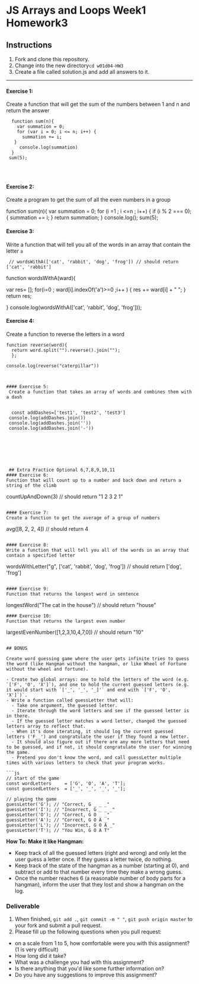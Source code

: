 # JS Arrays and Loops Week1 Homework3

## Instructions
1. Fork and clone this repository.
2. Change into the new directory`cd w01d04-HW3`
3. Create a file called solution.js and add all answers to it. 
---

#### Exercise 1:
Create a function that will get the sum of the numbers between 1 and n and return the answer

```
  function sum(n){
    var summation = 0;
    for (var i = 0; i <= n; i++) {
      summation += i;
   }
     console.log(summation)
  }
 sum(5);




```

#### Exercise 2:
Create a program to get the sum of all the even numbers in a group


function sum(n){
      var summation = 0;
   for (i =1 ; i <=n ; i++) {
     if (i % 2 === 0);{
      summation += i;
     }
     return summation;
  }
 console.log();
sum(5);



#### Exercise 3:  
Write a function that will tell you all of the words in an array that contain the letter `a`

```
 // wordsWithA(['cat', 'rabbit', 'dog', 'frog']) // should return ['cat', 'rabbit']
```
function wordsWithA(ward){
  
  var res= [];
  for(i=0 ; ward[i].indexOf('a')>=0 ;i++ ) {
    res += ward[i] + " ";
      }
  return res;
  
}
console.log(wordsWithA(['cat', 'rabbit', 'dog', 'frog']));
 


#### Exercise 4: 
Create a function to reverse the letters in a word


```
function reverse(word){
  return word.split("").reverse().join("");
  };
  
console.log(reverse("caterpillar"))



#### Exercise 5:
 Create a function that takes an array of words and combines them with a dash

  
  const addDashes=['test1', 'test2', 'test3']
 console.log(addDashes.join())
 console.log(addDashes.join(''))
 console.log(addDashes.join('-'))

 





 ## Extra Practice Optional 6,7,8,9,10,11 
#### Exercise 6:
Function that will count up to a number and back down and return a string of the climb

```
 countUpAndDown(3) // should return "1 2 3 2 1"
```

#### Exercise 7:
Create a function to get the average of a group of numbers 

```
  avg([8, 2, 2, 4]) // should return 4
 ```

#### Exercise 8: 
Write a function that will tell you all of the words in an array that contain a specified letter

```
 wordsWithLetter("g", ['cat', 'rabbit', 'dog', 'frog']) // should return ['dog', 'frog']
```

#### Exercise 9: 
Function that returns the longest word in sentence

 ```
longestWord("The cat in the house") // should return "house"
```
#### Exercise 10: 
Function that returns the largest even number

```
 largestEvenNumber([1,2,3,10,4,7,0]) // should return "10"
```

## BONUS

Create word guessing game where the user gets infinite tries to guess the word (like Hangman without the hangman, or like Wheel of Fortune without the wheel and fortune).

- Create two global arrays: one to hold the letters of the word (e.g. `['F', 'O', 'X']`), and one to hold the current guessed letters (e.g. it would start with `['_', '_', '_]'` and end with `['F', 'O', 'X']`)`.
- Write a function called guessLetter that will:
  - Take one argument, the guessed letter.
  - Iterate through the word letters and see if the guessed letter is in there.
  - If the guessed letter matches a word letter, changed the guessed letters array to reflect that.
  - When it's done iterating, it should log the current guessed letters ('F__') and congratulate the user if they found a new letter.
  - It should also figure out if there are any more letters that need to be guessed, and if not, it should congratulate the user for winning the game.
  - Pretend you don't know the word, and call guessLetter multiple times with various letters to check that your program works.

```js
// start of the game
const wordLetters     = ['G', 'O', 'A', 'T'];
const guessedLetters  = ['_', '_', '_', '_'];

// playing the game
guessLetter('G'); // "Correct, G _ _ _"
guessLetter('I'); // "Incorrect, G _ _ _"
guessLetter('O'); // "Correct, G O _ _"
guessLetter('A'); // "Correct, G O A _"
guessLetter('L'); // "Incorrect, G O A _"
guessLetter('T'); // "You Win, G O A T"
```
**How To: Make it like Hangman:**
- Keep track of all the guessed letters (right and wrong) and only let the user guess a letter once. If they guess a letter twice, do nothing.
- Keep track of the state of the hangman as a number (starting at 0), and subtract or add to that number every time they make a wrong guess.
- Once the number reaches 6 (a reasonable number of body parts for a hangman), inform the user that they lost and show a hangman on the log.

### Deliverable  
1. When finished, `git add .`, `git commit -m " "`, `git push origin master` to your fork and submit a pull request.
2. Please fill up the following questions when you pull request:
- on a scale from 1 to 5, how comfortable were you with this assignment? (1 is very difficult)
- How long did it take?
- What was a challenge you had with this assignment?
- Is there anything that you'd like some further information on?
- Do you have any suggestions to improve this assignment?
